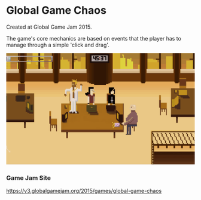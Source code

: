 # Global Game Chaos
Created at Global Game Jam 2015.

The game's core mechanics are based on events that the player has to manage through a simple 'click and drag'.

![Chaos](https://github.com/jrsanjuan/GlobalGameChaos/blob/master/Media/chaos.gif)

### Game Jam Site
https://v3.globalgamejam.org/2015/games/global-game-chaos
